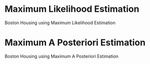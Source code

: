 #  Maximum Likelihood Estimation
Boston Housing using Maximum Likelihood Estimation 

# Maximum A Posteriori Estimation
Boston Housing using Maximum A Posteriori Estimation
